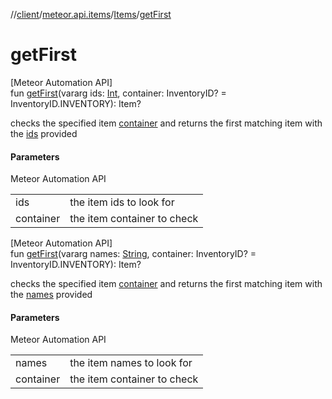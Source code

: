 //[client](../../../index.md)/[meteor.api.items](../index.md)/[Items](index.md)/[getFirst](get-first.md)

# getFirst

[Meteor Automation API]\
fun [getFirst](get-first.md)(vararg ids: [Int](https://kotlinlang.org/api/latest/jvm/stdlib/kotlin/-int/index.html), container: InventoryID? = InventoryID.INVENTORY): Item?

checks the specified item [container](get-first.md) and returns the first matching item with the [ids](get-first.md) provided

#### Parameters

Meteor Automation API

| | |
|---|---|
| ids | the item ids to look for |
| container | the item container to check |

[Meteor Automation API]\
fun [getFirst](get-first.md)(vararg names: [String](https://kotlinlang.org/api/latest/jvm/stdlib/kotlin/-string/index.html), container: InventoryID? = InventoryID.INVENTORY): Item?

checks the specified item [container](get-first.md) and returns the first matching item with the [names](get-first.md) provided

#### Parameters

Meteor Automation API

| | |
|---|---|
| names | the item names to look for |
| container | the item container to check |
